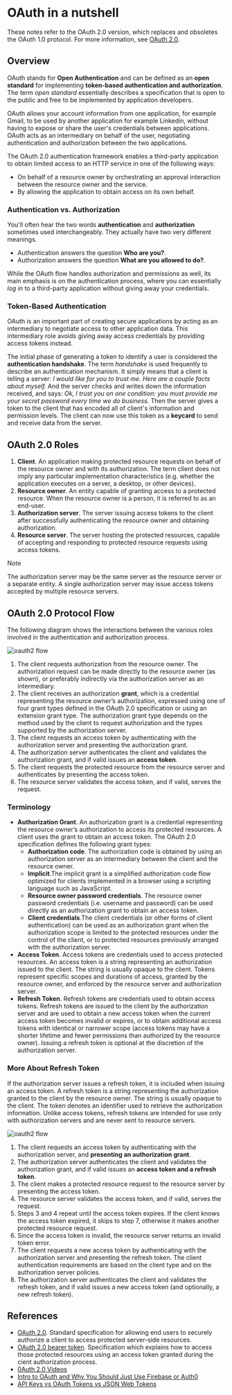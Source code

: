 # OAuth in a nutshell

These notes refer to the OAuth 2.0 version, which replaces and obsoletes the OAuth 1.0 protocol. For more information, see [OAuth 2.0](https://oauth.net/2/).

## Overview

OAuth stands for **Open Authentication** and can be defined as an **open standard** for implementing **token-based authentication and authorization**.
The term *open standard* essentially describes a specification that is open to the public and free to be implemented by application developers.

OAuth allows your account information from one application, for example Gmail, to be used by another application for example Linkedin, without having to expose or share the user's credentials between applications. OAuth acts as an intermediary on behalf of the user, negotiating authentication and authorization between the two applications.

The OAuth 2.0 authentication framework enables a third-party application to obtain limited access to an HTTP service in one of the following ways:

- On behalf of a resource owner by orchestrating an approval interaction between the resource owner and the service.
- By allowing the application to obtain access on its own behalf.

### Authentication vs. Authorization

You'll often hear the two words **authentication** and **authorization** sometimes used interchangeably. They actually have two very different meanings. 

- Authentication answers the question **Who are you?**.
- Authorization answers the question **What are you allowed to do?**.

While the OAuth flow handles authorization and permissions as well, its main emphasis is on the authentication process, where you can essentially *log in* to a third-party application without giving away your credentials.

### Token-Based Authentication

OAuth is an important part of creating secure applications by acting as an intermediary to negotiate access to other application data. This intermediary role avoids giving away access credentials by providing access tokens instead.

The initial phase of generating a token to identify a user is considered the **authentication handshake**. The term *handshake* is used frequently to describe an authentication mechanism. It simply means that a client is telling a server: *I would like for you to trust me. Here are a couple facts about myself.*
And the server checks and writes down the information received, and says:
*Ok, I trust you on one condition: you must provide me your secret password every time we do business.*
Then the server gives a token to the client that has encoded all of client's information and permission levels. The client can now use this token as a **keycard** to send and receive data from the server. 

## OAuth 2.0 Roles

1. **Client**. An application making protected resource requests on behalf of the resource owner and with its authorization.  The term client does not imply any particular implementation characteristics (e.g. whether the application executes on a server, a desktop, or other devices).
1. **Resource owner**. An entity capable of granting access to a protected resource. When the resource owner is a person, it is referred to as an end-user.
1. **Authorization server**. The server issuing access tokens to the client after successfully authenticating the resource owner and obtaining authorization.
1. **Resource server**. The server hosting the protected resources, capable of accepting and responding to protected resource requests using access tokens.

> [!NOTE]
> The authorization server may be the same server as the resource server or a separate entity. A single authorization server may issue access tokens accepted by multiple resource servers.

## OAuth 2.0 Protocol Flow
The following diagram shows the interactions between the various roles involved in the authentication and authorization process.

![oauth2 flow](../../Media/Conceptual/oauth2-flow.PNG)

1. The client requests authorization from the resource owner.  The authorization request can be made directly to the resource owner (as shown), or preferably indirectly via the authorization server as an intermediary.
1. The client receives an authorization **grant**, which is a credential representing the resource owner’s authorization, expressed using one of four grant types defined in the OAuth 2.0 specification or using an extension grant type.  The authorization grant type depends on the method used by the client to request authorization and the types supported by the authorization server.
1. The client requests an access token by authenticating with the authorization server and presenting the authorization grant.
1. The authorization server authenticates the client and validates the authorization grant, and if valid issues an **access token**.
1. The client requests the protected resource from the resource server and authenticates by presenting the access token.
1. The resource server validates the access token, and if valid, serves the request.


### Terminology

- **Authorization Grant**. An authorization grant is a credential representing the resource owner’s authorization to access its protected resources. A client uses the grant to obtain an access token. The OAuth 2.0 specification defines the following grant types:
  - **Authorization code**. The authorization code is obtained by using an authorization server as an intermediary between the client and the resource owner.
  - **Implicit**.The implicit grant is a simplified authorization code flow optimized for clients implemented in a browser using a scripting language such as JavaScript.
  - **Resource owner password credentials**. The resource owner password credentials (i.e. username and password) can be used directly as an authorization grant to obtain an access token.
  - **Client credentials**.The client credentials (or other forms of client authentication) can be used as an authorization grant when the authorization scope is limited to the protected resources under the control of the client, or to protected resources previously arranged with the authorization server.
- **Access Token**. Access tokens are credentials used to access protected resources. An access token is a string representing an authorization issued to the client. The string is usually opaque to the client. Tokens represent specific scopes and durations of access, granted by the resource owner, and enforced by the resource server and authorization server.
- **Refresh Token**. Refresh tokens are credentials used to obtain access tokens. Refresh tokens are issued to the client by the authorization server and are used to obtain a new access token when the current access token becomes invalid or expires, or to obtain additional access tokens with identical or narrower scope (access tokens may have a shorter lifetime and fewer permissions than authorized by the resource owner). Issuing a refresh token is optional at the discretion of the authorization server.

### More About Refresh Token

If the authorization server issues a refresh token, it is included when issuing an access token. A refresh token is a string representing the authorization granted to the client by the resource owner. The string is usually opaque to the client. The token denotes an identifier used to retrieve the authorization information. Unlike access tokens, refresh tokens are intended for use only with authorization servers and are never sent to resource servers.

![oauth2 flow](../../Media/Conceptual/oauth2-flow-refresh.PNG)

1. The client requests an access token by authenticating with the authorization server, and **presenting an authorization grant**.
1. The authorization server authenticates the client and validates the authorization grant, and if valid issues an **access token and a refresh token**.
1. The client makes a protected resource request to the resource server by presenting the access token.
1. The resource server validates the access token, and if valid, serves the request.
1. Steps 3 and 4 repeat until the access token expires. If the client knows the access token expired, it skips to step 7, otherwise it makes another protected resource request.
1. Since the access token is invalid, the resource server returns an invalid token error.
1. The client requests a new access token by authenticating with the authorization server and presenting the refresh token. The client authentication requirements are based on the client type and on the authorization server policies.
1. The authorization server authenticates the client and validates the refresh token, and if valid issues a new access token (and optionally, a new refresh token).


## References

- [OAuth 2.0](https://oauth.net/2/). Standard specification for allowing end users to securely authorize a client to access protected server-side resources.
- [OAuth 2.0 bearer token](https://tools.ietf.org/html/rfc6750). Specification which explains how to access those protected resources using an access token granted during the cient authorization process.
- [0Auth 2.0 Videos](https://www.youtube.com/watch?v=LRNg4tDtrkE)
- [Intro to OAuth and Why You Should Just Use Firebase or Auth0](https://frontend.turing.io/lessons/module-4/oauth/index.html)
- [API Keys vs OAuth Tokens vs JSON Web Tokens](https://zapier.com/engineering/apikey-oauth-jwt/)